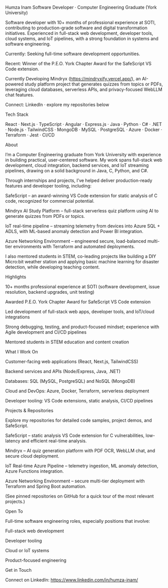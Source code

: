 Humza Inam
Software Developer · Computer Engineering Graduate (York University)

Software developer with 10+ months of professional experience at SOTI, contributing to production-grade software and digital transformation initiatives. Experienced in full-stack web development, developer tools, cloud systems, and IoT pipelines, with a strong foundation in systems and software engineering.

Currently: Seeking full-time software development opportunities.

Recent: Winner of the P.E.O. York Chapter Award for the SafeScript VS Code extension.

Currently Developing Mindryx (https://mindryxify.vercel.app/), an AI-powered study platform project that generates quizzes from topics or PDFs, leveraging cloud databases, serverless APIs, and privacy-focused WebLLM chat features.

Connect: LinkedIn
 · explore my repositories below

Tech Stack

React · Next.js · TypeScript · Angular · Express.js · Java · Python · C# · .NET · Node.js · TailwindCSS · MongoDB · MySQL · PostgreSQL · Azure · Docker · Terraform · Jest · CI/CD

About

I’m a Computer Engineering graduate from York University with experience in building practical, user-centered software. My work spans full-stack web development, cloud integration, backend services, and IoT streaming pipelines, drawing on a solid background in Java, C, Python, and C#.

Through internships and projects, I’ve helped deliver production-ready features and developer tooling, including:

SafeScript – an award-winning VS Code extension for static analysis of C code, recognized for commercial potential.

Mindryx AI Study Platform – full-stack serverless quiz platform using AI to generate quizzes from PDFs or topics.

IoT real-time pipeline – streaming telemetry from devices into Azure SQL + ADLS, with ML-based anomaly detection and Power BI integration.

Azure Networking Environment – engineered secure, load-balanced multi-tier environments with Terraform and automated deployments.

I also mentored students in STEM, co-leading projects like building a DIY Micro:bit weather station and applying basic machine learning for disaster detection, while developing teaching content.

Highlights

10+ months professional experience at SOTI (software development, issue resolution, backend upgrades, unit testing)

Awarded P.E.O. York Chapter Award for SafeScript VS Code extension

Led development of full-stack web apps, developer tools, and IoT/cloud integrations

Strong debugging, testing, and product-focused mindset; experience with Agile development and CI/CD pipelines

Mentored students in STEM education and content creation

What I Work On

Customer-facing web applications (React, Next.js, TailwindCSS)

Backend services and APIs (Node/Express, Java, .NET)

Databases: SQL (MySQL, PostgreSQL) and NoSQL (MongoDB)

Cloud and DevOps: Azure, Docker, Terraform, serverless deployment

Developer tooling: VS Code extensions, static analysis, CI/CD pipelines

Projects & Repositories

Explore my repositories for detailed code samples, project demos, and SafeScript.

SafeScript – static analysis VS Code extension for C vulnerabilities, low-latency and efficient real-time analysis.

Mindryx – AI quiz generation platform with PDF OCR, WebLLM chat, and secure cloud deployment.

IoT Real-time Azure Pipeline – telemetry ingestion, ML anomaly detection, Azure Functions integration.

Azure Networking Environment – secure multi-tier deployment with Terraform and Spring Boot automation.

(See pinned repositories on GitHub for a quick tour of the most relevant projects.)

Open To

Full-time software engineering roles, especially positions that involve:

Full-stack web development

Developer tooling

Cloud or IoT systems

Product-focused engineering

Get in Touch

Connect on LinkedIn: https://www.linkedin.com/in/humza-inam/
